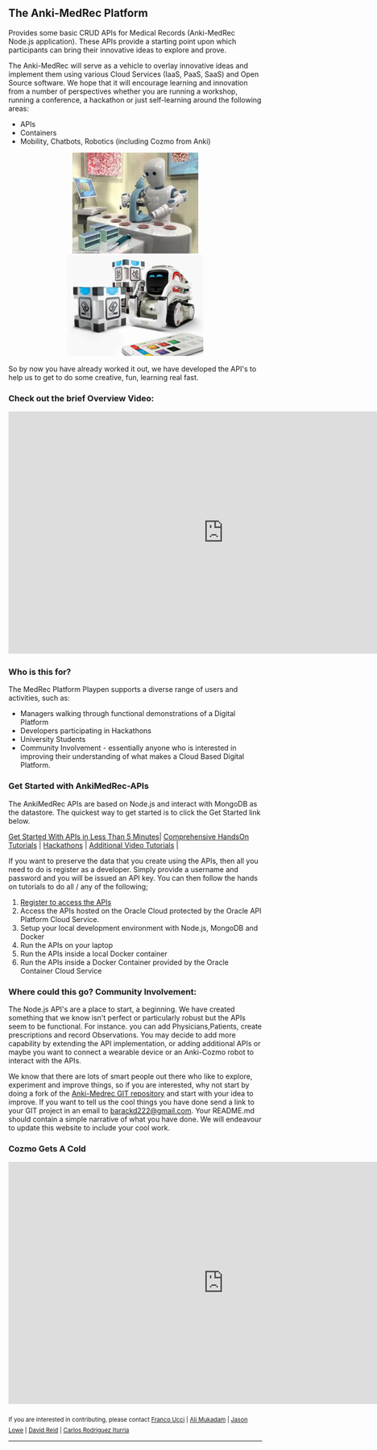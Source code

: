 ## The Anki-MedRec Platform

Provides some basic CRUD APIs for Medical Records (Anki-MedRec Node.js application). These APIs provide a starting point upon which participants can bring their innovative ideas to explore and prove.

The Anki-MedRec will serve as a vehicle to overlay innovative ideas and implement them using various Cloud Services (IaaS, PaaS, SaaS) and Open Source software. We hope that it will encourage learning and innovation from a number of perspectives whether you are running a workshop, running a conference, a hackathon or just self-learning around the following areas:

- APIs
- Containers
- Mobility, Chatbots, Robotics (including Cozmo from Anki)

<center>
 <img src="./assets/img/robotmedicine.jpg" width="250" height="200"><img src="./assets/img/cozmoanki.jpg"  width="270" height="200">
</center>

So by now you have already worked it out, we have developed the API's to help us to get to do some creative, fun, learning real fast.

### Check out the brief Overview Video:

<iframe width="854" height="480" src="https://www.youtube.com/embed/MDGg1r9CtCw?rel=0" frameborder="0" allowfullscreen></iframe>

### Who is this for?

The MedRec Platform Playpen supports a diverse range of users and activities, such as:

-	Managers walking through functional demonstrations of a Digital Platform
-	Developers participating in Hackathons
-	University Students
-	Community Involvement - essentially anyone who is interested in improving their understanding of what makes a Cloud Based Digital Platform.

### Get Started with AnkiMedRec-APIs

The AnkiMedRec APIs are based on Node.js and interact with MongoDB as the datastore.
The quickest way to get started is to click the Get Started link below. 

[Get Started With APIs in Less Than 5 Minutes](fivetoapis.md)| [Comprehensive HandsOn Tutorials](handsonlabs.md) | [Hackathons](hackathons.md) | [Additional Video Tutorials](videos.md) | 
 

If you want to preserve the data that you create using the APIs, then all you need to do is register as a developer. Simply provide a username and password and you will be issued an API key.  You can then follow the hands on tutorials to do all / any of the following;

1. [Register to access the APIs](http://developers.oracleau.cloud)
2. Access the APIs hosted on the Oracle Cloud protected by the Oracle API Platform Cloud Service.
3. Setup your local development environment with Node.js, MongoDB and Docker 
4. Run the APIs on your laptop
5. Run the APIs inside a local Docker container
6. Run the APIs inside a Docker Container provided by the Oracle Container Cloud Service 

### Where could this go? Community Involvement:

The Node.js API's are a place to start, a beginning. We have created something that we know isn't perfect or particularly robust but the APIs seem to be functional. For instance. you can add Physicians,Patients, create prescriptions and record Observations. You may decide to add more capability by extending the API implementation, or adding additional APIs or maybe you want to connect a wearable device or an Anki-Cozmo robot to interact with the APIs. 

We know that there are lots of smart people out there who like to explore, experiment and improve things, so if you are interested, why not start by doing a fork of the [Anki-Medrec GIT repository](https://github.com/barackd222/ankimedrec-apis) and start with your idea to improve. If you want to tell us the cool things you have done send a link to your GIT project in an email to [barackd222@gmail.com](barackd222@gmail.com). Your README.md should contain a simple narrative of what you have done. We will endeavour to update this website to include your cool work.

### Cozmo Gets A Cold

<iframe width="854" height="480" src="https://www.youtube.com/embed/leOZ1fUTFeE?rel=0" frameborder="0" allowfullscreen></iframe>

<sub> If you are interested in contributing, please contact [Franco Ucci](franco.ucci@oracle.com) | [Ali Mukadam](ali.mukadam@oracle.com) | [Jason Lowe](jason.lowe@oracle.com) | [David Reid](https://www.linkedin.com/in/davidmreid/) | [Carlos Rodriguez Iturria](https://www.linkedin.com/in/citurria/)</sub>

<hr/>


